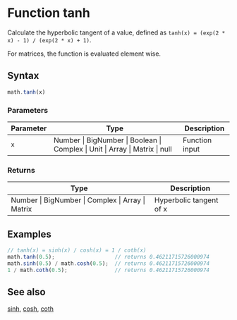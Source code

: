# Function tanh

Calculate the hyperbolic tangent of a value,
defined as `tanh(x) = (exp(2 * x) - 1) / (exp(2 * x) + 1)`.

For matrices, the function is evaluated element wise.


## Syntax

```js
math.tanh(x)
```

### Parameters

Parameter | Type | Description
--------- | ---- | -----------
`x` | Number &#124; BigNumber &#124; Boolean &#124; Complex &#124; Unit &#124; Array &#124; Matrix &#124; null | Function input

### Returns

Type | Description
---- | -----------
Number &#124; BigNumber &#124; Complex &#124; Array &#124; Matrix | Hyperbolic tangent of x


## Examples

```js
// tanh(x) = sinh(x) / cosh(x) = 1 / coth(x)
math.tanh(0.5);                   // returns 0.46211715726000974
math.sinh(0.5) / math.cosh(0.5);  // returns 0.46211715726000974
1 / math.coth(0.5);               // returns 0.46211715726000974
```


## See also

[sinh](sinh.md),
[cosh](cosh.md),
[coth](coth.md)


<!-- Note: This file is automatically generated from source code comments. Changes made in this file will be overridden. -->
